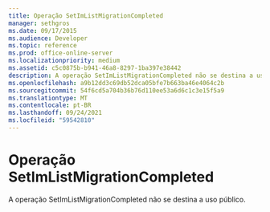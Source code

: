 ```yaml
---
title: Operação SetImListMigrationCompleted
manager: sethgros
ms.date: 09/17/2015
ms.audience: Developer
ms.topic: reference
ms.prod: office-online-server
ms.localizationpriority: medium
ms.assetid: c5c0875b-b941-46a8-8297-1ba397e38442
description: A operação SetImListMigrationCompleted não se destina a uso público.
ms.openlocfilehash: a9b12dd3c69db52dca05bfe7b663ba46e4064c2b
ms.sourcegitcommit: 54f6cd5a704b36b76d110ee53a6d6c1c3e15f5a9
ms.translationtype: MT
ms.contentlocale: pt-BR
ms.lasthandoff: 09/24/2021
ms.locfileid: "59542810"
---
```

# <a name="setimlistmigrationcompleted-operation"></a>Operação SetImListMigrationCompleted

A operação SetImListMigrationCompleted não se destina a uso público.
  

